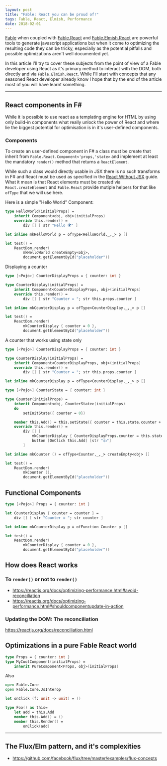```yaml
---
layout: post
title: "Fable: React you can be proud of!"
tags: Fable, React, Elmish, Performance
date: 2018-02-01
---
```


[Fable](http://fable.io/) when coupled with [Fable.React](https://github.com/fable-compiler/fable-react) and
[Fable.Elmish.React](https://fable-elmish.github.io/react/) are powerful tools to generate javascript applications but
when it come to optimizing the resulting code they can be tricky, especially as the potential pitfalls and possible
optimizations aren't well documented yet.

In this article I'll try to cover these subjects from the point of view of a Fable developer using React as it's primary
method to interact with the DOM, both directly and via `Fable.Elmish.React`. While I'll start with concepts that any
seasoned React developer already know I hope that by the end of the article most of you will have learnt something.

-------------------

React components in F#
----------------------

While it is possible to use react as a templating engine for HTML by using only build-in components what really unlock
the power of React and where lie the biggest potential for optimisation is in it's user-defined components.

### Components

To create an user-defined component in F# a class must be create that inherit from
`Fable.React.Component<'props,'state>` and implement at least the mandatory `render()` method that returns a
`ReactElement`.

While such a class would directly usable in JSX there is no such transforms in F# and React must be used as specified in
the [React Without JSX](https://reactjs.org/docs/react-without-jsx.html) guide. What it mean is that React elements must
be created via `React.createElement` and `Fable.React` provide mutiple helpers for that like `ofType` that we will use
here.

Here is a simple "Hello World" Component:

```fsharp
type HelloWorld(initialProps) =
    inherit Component<obj, obj>(initialProps)
    override this.render() =
        div [] [ str "Hello 🌍" ]

let inline mkHelloWorld p = ofType<HelloWorld,_,_> p []

let test() =
    ReactDom.render(
        mkHelloWorld createEmpty<obj>,
        document.getElementById("placeholder"))
```

Displaying a counter

```fsharp
type [<Pojo>] CounterDisplayProps = { counter: int }

type CounterDisplay(initialProps) =
    inherit Component<CounterDisplayProps, obj>(initialProps)
    override this.render() =
        div [] [ str "Counter = "; str this.props.counter ]

let inline mkCounterDisplay p = ofType<CounterDisplay,_,_> p []

let test() =
    ReactDom.render(
        mkCounterDisplay { counter = 0 },
        document.getElementById("placeholder"))
```

A counter that works using state only

```fsharp
type [<Pojo>] CounterDisplayProps = { counter: int }

type CounterDisplay(initialProps) =
    inherit Component<CounterDisplayProps, obj>(initialProps)
    override this.render() =
        div [] [ str "Counter = "; str this.props.counter ]

let inline mkCounterDisplay p = ofType<CounterDisplay,_,_> p []

type [<Pojo>] CounterState = { counter: int }

type Counter(initialProps) =
    inherit Component<obj, CounterState>(initialProps)
    do
        setInitState({ counter = 0})

    member this.Add() = this.setState({ counter = this.state.counter + 1 })
    override this.render() =
        div [] [
            mkCounterDisplay { CounterDisplayProps.counter = this.state.counter }
            button [OnClick this.Add] [str "👍"]
        ]

let inline mkCounter () = ofType<Counter,_,_> createEmpty<obj> []

let test() =
    ReactDom.render(
        mkCounter (),
        document.getElementById("placeholder"))
```

Functional Components
---------------------

```fsharp
type [<Pojo>] Props = { counter: int }

let CounterDisplay { counter = counter } =
    div [] [ str "Counter = "; str counter ]

let inline mkCounterDisplay p = ofFunction Counter p []

let test() =
    ReactDom.render(
        mkCounterDisplay { counter = 0 },
        document.getElementById("placeholder"))
```

## How does React works

### To `render()` or not to `render()`

* https://reactjs.org/docs/optimizing-performance.html#avoid-reconciliation
* https://reactjs.org/docs/optimizing-performance.html#shouldcomponentupdate-in-action

### Updating the DOM: The reconciliation

https://reactjs.org/docs/reconciliation.html

## Optimizations in a pure Fable React world

```fsharp
type Props = { counter: int }
type MyCoolComponent(initialProps) =
    inherit PureComponent<Props, obj>(initialProps)

```

Also

```fsharp
open Fable.Core
open Fable.Core.JsInterop

let onClick (f: unit -> unit) = ()

type Foo() as this=
    let add = this.Add
    member this.Add() = ()
    member this.Render() =
        onClick(add)
```
-------------------

## The Flux/Elm pattern, and it's complexities

* https://github.com/facebook/flux/tree/master/examples/flux-concepts

